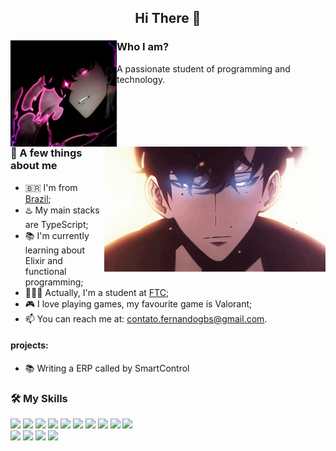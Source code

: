 <h2 align="center">
  Hi There 👋
</h2>

<div align="left">
  <img src="sololeveling.jpg"
    height="170"
    align="left">
  <h3>Who I am?</h3>
  A passionate student of programming and technology.
</div>
<br><br>
<br><br>
<div>
  <img src="221575.gif" height="200" align="right">
  <div>

### 💭 A few things about me

- 🇧🇷 I'm from [Brazil](https://en.wikipedia.org/wiki/Brasil);
- ♨️ My main stacks are TypeScript;
- 📚 I'm currently learning about Elixir and functional programming;
- 👨🏻‍🎓 Actually, I'm a student at [FTC](https://www.ftc.br/);
- 🎮 I love playing games, my favourite game is Valorant;
- 📫 You can reach me at: <a href="mailto:contato.fernandogbs@gmail.com">contato.fernandogbs@gmail.com</a>.
  </div>
</div>

#### projects:

- 📚 Writing a ERP called by SmartControl

<div align="left">
  <h3>🛠️ My Skills</h3>
  <p>
    <img src="https://img.shields.io/badge/C%2B%2B-00599C?style=flat&logo=c%2B%2B&logoColor=white" />
    <img src="https://img.shields.io/badge/Java-ED8B00?style=flat&logo=openjdk&logoColor=white" />
    <img src="https://img.shields.io/badge/-Kotlin-0095D5?style=flat-square&logo=kotlin&logoColor=white" />
    <img src="https://img.shields.io/badge/-TypeScript-3178C6?style=flat-square&logo=typescript&logoColor=white" />
    <img src="https://img.shields.io/badge/-Python-3776AB?style=flat-square&logo=python&logoColor=white" />
    <img src="https://img.shields.io/badge/-Nodejs-339933?style=flat-square&logo=node.js&logoColor=white" />
    <img src="https://img.shields.io/badge/-React-61DAFB?style=flat-square&logo=react&logoColor=black" />
    <img src="https://img.shields.io/badge/-Nextjs-000000?style=flat-square&logo=next.js&logoColor=white" />
    <img src="https://img.shields.io/badge/-SQL-4479A1?style=flat-square&logo=mysql&logoColor=white" />
    <img src="https://img.shields.io/badge/-PostgreSQL-336791?style=flat-square&logo=postgresql&logoColor=white" />
    <br>
    <img src="https://img.shields.io/badge/-MongoDB-47A248?style=flat-square&logo=mongodb&logoColor=white" />
    <img src="https://img.shields.io/badge/-Redis-DC382D?style=flat-square&logo=redis&logoColor=white" />
    <img src="https://img.shields.io/badge/-Docker-2496ED?style=flat-square&logo=docker&logoColor=white" />
    <img src="https://img.shields.io/badge/Debian-A81D33?style=flat&logo=debian&logoColor=white" />
  </p>
</div>
